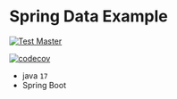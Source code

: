 # Spring Data Example

[![Test Master](https://github.com/TsimurSh/jpa-spring/actions/workflows/master.yml/badge.svg)](https://github.com/TsimurSh/jpa-spring/actions/workflows/master.yml)

[![codecov](https://codecov.io/gh/TsimurSh/jpa-spring/branch/master/graph/badge.svg?token=P01P6IKYCH)](https://codecov.io/gh/TsimurSh/jpa-spring)

- java `17`
- Spring Boot
